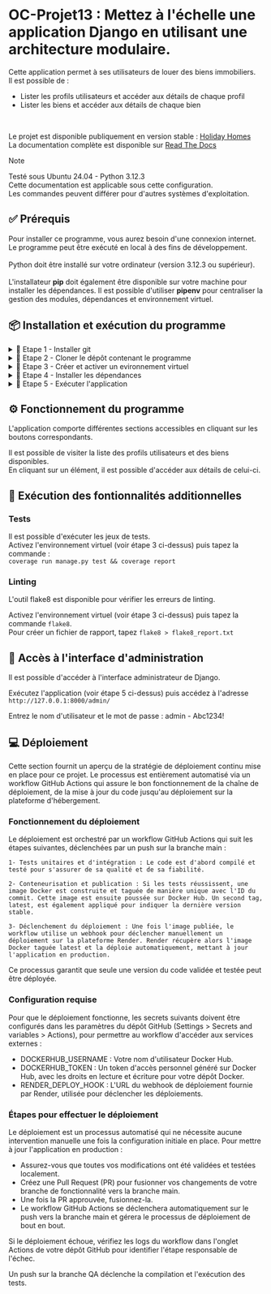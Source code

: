 # OC-Projet13 : Mettez à l'échelle une application Django en utilisant une architecture modulaire.

Cette application permet à ses utilisateurs de louer des biens immobiliers.<br>
Il est possible de :<br>
- Lister les profils utilisateurs et accéder aux détails de chaque profil <br>
- Lister les biens et accéder aux détails de chaque bien <br>
<br>

Le projet est disponible publiquement en version stable : [Holiday Homes](https://oc-projet13-latest.onrender.com/)<br>
La documentation complète est disponible sur [Read The Docs](https://gg-oc-projet13.readthedocs.io/fr/latest/index.html)<br>

> [!NOTE]
> Testé sous Ubuntu 24.04 - Python 3.12.3<br>
> Cette documentation est applicable sous cette configuration.<br>
> Les commandes peuvent différer pour d'autres systèmes d'exploitation.

## ✅ Prérequis

Pour installer ce programme, vous aurez besoin d'une connexion internet.<br>
Le programme peut être exécuté en local à des fins de développement.<br>
<br>
Python doit être installé sur votre ordinateur (version 3.12.3 ou supérieur).<br>
<br>
L'installateur **pip** doit également être disponible sur votre machine pour installer les dépendances.
Il est possible d'utiliser **pipenv** pour centraliser la gestion des modules, dépendances et environnement virtuel.

## 📦 Installation et exécution du programme

<details>
<summary>📍 Etape 1 - Installer git</summary><br>

Pour télécharger ce programme, vérifiez que git est bien installé sur votre poste.<br>
Vous pouvez l'installer en suivant les instructions fournies sur le site [git-scm.com](https://git-scm.com/book/fr/v2/D%C3%A9marrage-rapide-Installation-de-Git)

</details>

<details>
<summary>📍 Etape 2 - Cloner le dépôt contenant le programme</summary><br>


Placez-vous dans le dossier souhaité et utilisez la commande suivante :

``git clone https://github.com/Guillaume-Gillon/OC_Projet13.git``

</details>

<details>
<summary>📍 Etape 3 - Créer et activer un evironnement virtuel</summary><br>

Créez un environnement virtuel avec la commande<br>
``python3 -m venv env``<br>

Activez cet environnement avec la commande<br>
``source env/bin/activate``

</details>

<details>
<summary>📍 Etape 4 - Installer les dépendances</summary><br>

Pour que ce programme s'exécute, vous aurez besoin de plusieurs packages additionnels listés dans le fichier requirements.txt.<br>

Exécutez la commande <br>
``pip install -r requirements.txt``

</details>

<details>
<summary>📍 Etape 5 - Exécuter l'application</summary><br>

Exécutez les commandes suivantes :<br>
``python3 manage.py collectstatic --noinput``<br>
``RENDER_EXTERNAL_HOSTNAME="127.0.0.1" python3 manage.py runserver``

Ouvrez votre navigateur et tapez dans la barre d'adresse :
``127.0.0.1:8000``

</details>

## ⚙️ Fonctionnement du programme

L'application comporte différentes sections accessibles en cliquant sur les boutons correspondants.
<br>

Il est possible de visiter la liste des profils utilisateurs et des biens disponibles.<br>
En cliquant sur un élément, il est possible d'accéder aux détails de celui-ci.

## 🚀 Exécution des fontionnalités additionnelles

### Tests
Il est possible d'exécuter les jeux de tests.<br>
Activez l'environnement virtuel (voir étape 3 ci-dessus) puis tapez la commande :<br>
``coverage run manage.py test && coverage report``

### Linting

L'outil flake8 est disponible pour vérifier les erreurs de linting.

Activez l'environnement virtuel (voir étape 3 ci-dessus) puis tapez la commande ``flake8``.<br>
Pour créer un fichier de rapport, tapez ``flake8 > flake8_report.txt``

## 🔐 Accès à l'interface d'administration

Il est possible d'accéder à l'interface administrateur de Django.

Exécutez l'application (voir étape 5 ci-dessus) puis accédez à l'adresse ``http://127.0.0.1:8000/admin/``

Entrez le nom d'utilisateur et le mot de passe : admin - Abc1234!

## 💻 Déploiement

Cette section fournit un aperçu de la stratégie de déploiement continu mise en place pour ce projet. Le processus est entièrement automatisé via un workflow GitHub Actions qui assure le bon fonctionnement de la chaîne de déploiement, de la mise à jour du code jusqu'au déploiement sur la plateforme d'hébergement.

### Fonctionnement du déploiement

Le déploiement est orchestré par un workflow GitHub Actions qui suit les étapes suivantes, déclenchées par un push sur la branche main :

    1- Tests unitaires et d'intégration : Le code est d'abord compilé et testé pour s'assurer de sa qualité et de sa fiabilité.

    2- Conteneurisation et publication : Si les tests réussissent, une image Docker est construite et taguée de manière unique avec l'ID du commit. Cette image est ensuite poussée sur Docker Hub. Un second tag, latest, est également appliqué pour indiquer la dernière version stable.

    3- Déclenchement du déploiement : Une fois l'image publiée, le workflow utilise un webhook pour déclencher manuellement un déploiement sur la plateforme Render. Render récupère alors l'image Docker taguée latest et la déploie automatiquement, mettant à jour l'application en production.

Ce processus garantit que seule une version du code validée et testée peut être déployée.

### Configuration requise

Pour que le déploiement fonctionne, les secrets suivants doivent être configurés dans les paramètres du dépôt GitHub (Settings > Secrets and variables > Actions), pour permettre au workflow d'accéder aux services externes :

- DOCKERHUB_USERNAME : Votre nom d'utilisateur Docker Hub.<br>
- DOCKERHUB_TOKEN : Un token d'accès personnel généré sur Docker Hub, avec les droits en lecture et écriture pour votre dépôt Docker.<br>
- RENDER_DEPLOY_HOOK : L'URL du webhook de déploiement fournie par Render, utilisée pour déclencher les déploiements.<br>

### Étapes pour effectuer le déploiement

Le déploiement est un processus automatisé qui ne nécessite aucune intervention manuelle une fois la configuration initiale en place.
Pour mettre à jour l'application en production :

- Assurez-vous que toutes vos modifications ont été validées et testées localement.<br>
- Créez une Pull Request (PR) pour fusionner vos changements de votre branche de fonctionnalité vers la branche main.<br>
- Une fois la PR approuvée, fusionnez-la.<br>
- Le workflow GitHub Actions se déclenchera automatiquement sur le push vers la branche main et gérera le processus de déploiement de bout en bout.<br>

Si le déploiement échoue, vérifiez les logs du workflow dans l'onglet Actions de votre dépôt GitHub pour identifier l'étape responsable de l'échec.

Un push sur la branche QA déclenche la compilation et l'exécution des tests.